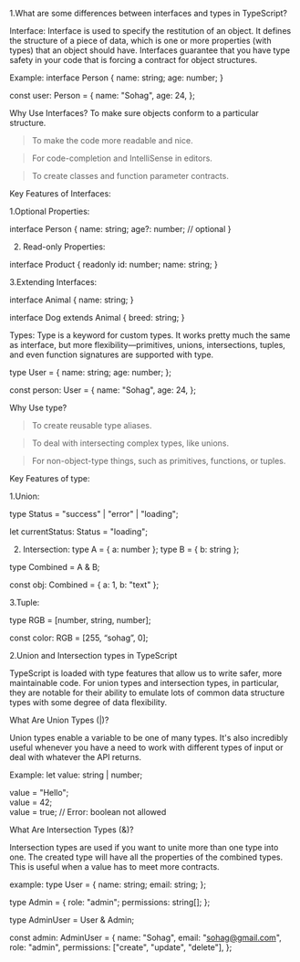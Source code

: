 1.What are some differences between interfaces and types in TypeScript?


Interface:  Interface is used to specify the restitution of an object. It defines the structure of a piece of data, which is one or more properties (with types) that an object should have. Interfaces guarantee that you have type safety in your code that is forcing a contract for object structures.

Example:
 interface Person {
  name: string;
  age: number;
}

const user: Person = {
  name: "Sohag",
  age: 24,
};


Why Use Interfaces?
To make sure objects conform to a particular structure.


>To make the code more readable and nice.


>For code-completion and IntelliSense in editors.


>To create classes and function parameter contracts.


Key Features of Interfaces:


1.Optional Properties:

interface Person {
  name: string;
  age?: number; // optional
}


2. Read-only Properties:

interface Product {
  readonly id: number;
  name: string;
}




3.Extending Interfaces:

interface Animal {
  name: string;
}

interface Dog extends Animal {
  breed: string;
}



Types: Type is a keyword for custom types. It works pretty much the same as interface, but more flexibility—primitives, unions, intersections, tuples, and even function signatures are supported with type.


type User = {
  name: string;
  age: number;
};

const person: User = {
  name: "Sohag",
  age: 24,
};




Why Use type?


>To create reusable type aliases.


>To deal with intersecting complex types, like unions.


>For non-object-type things, such as primitives, functions, or tuples.

Key Features of type:

1.Union:

type Status = "success" | "error" | "loading";

let currentStatus: Status = "loading";

2. Intersection:
type A = { a: number };
type B = { b: string };

type Combined = A & B;

const obj: Combined = { a: 1, b: "text" };

3.Tuple:

type RGB = [number, string, number];

const color: RGB = [255, “sohag”, 0];




2.Union and Intersection types in TypeScript

TypeScript is loaded with type features that allow us to write safer, more maintainable code. For union types and intersection types, in particular, they are notable for their ability to emulate lots of common data structure types with some degree of data flexibility.



What Are Union Types (|)?

Union types enable a variable to be one of many types. It's also incredibly useful whenever you have a need to work with different types of input or deal with whatever the API returns.


Example:
let value: string | number;

value = "Hello";  
value = 42;       
value = true;     //  Error: boolean not allowed


What Are Intersection Types (&)?

Intersection types are used if you want to unite more than one type into one. The created type will have all the properties of the combined types. This is useful when a value has to meet more contracts.


example:
type User = {
  name: string;
  email: string;
};

type Admin = {
  role: "admin";
  permissions: string[];
};

type AdminUser = User & Admin;

const admin: AdminUser = {
  name: "Sohag",
  email: "sohag@gmail.com",
  role: "admin",
  permissions: ["create", "update", "delete"],
};


